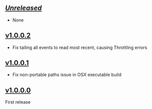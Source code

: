 ## [_Unreleased_](https://github.com/freckle/platform/compare/v1.0.0.2...main)

- None

## [v1.0.0.2](https://github.com/freckle/platform/compare/v1.0.0.1...v1.0.0.2)

- Fix tailing all events to read most recent, causing Throttling errors

## [v1.0.0.1](https://github.com/freckle/platform/compare/v1.0.0.0...v1.0.0.1)

- Fix non-portable paths issue in OSX executable build

## [v1.0.0.0](https://github.com/freckle/platform/tree/v1.0.0.0)

First release
